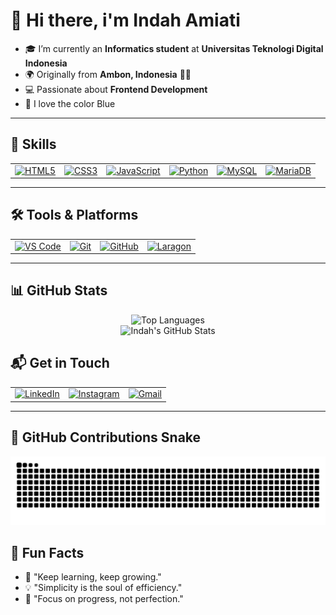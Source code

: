 # 🌸 Hi there, i'm Indah Amiati

- 🎓 I’m currently an **Informatics student** at **Universitas Teknologi Digital Indonesia**
- 🌍 Originally from **Ambon, Indonesia** 🌊✨
- 💻 Passionate about **Frontend Development**
- 🩵 I love the color Blue

---

## 🚀 Skills

<table>
<tr>
  <td>
    <a href="https://developer.mozilla.org/en-US/docs/Glossary/HTML5" target="_blank">
      <img src="https://cdn.jsdelivr.net/gh/devicons/devicon/icons/html5/html5-original.svg" width="50" alt="HTML5">
    </a>
  </td>
  <td>
    <a href="https://developer.mozilla.org/en-US/docs/Web/CSS" target="_blank">
      <img src="https://cdn.jsdelivr.net/gh/devicons/devicon/icons/css3/css3-original.svg" width="50" alt="CSS3">
    </a>
  </td>
  <td>
    <a href="https://developer.mozilla.org/en-US/docs/Web/JavaScript" target="_blank">
      <img src="https://cdn.jsdelivr.net/gh/devicons/devicon/icons/javascript/javascript-original.svg" width="50" alt="JavaScript">
    </a>
  </td>
   <td>
    <a href="https://www.python.org/" target="_blank">
      <img src="https://cdn.jsdelivr.net/gh/devicons/devicon/icons/python/python-original.svg" width="50" alt="Python">
    </a>
  </td>
  <td>
    <a href="https://www.mysql.com/" target="_blank">
      <img src="https://cdn.jsdelivr.net/gh/devicons/devicon/icons/mysql/mysql-original.svg" width="50" alt="MySQL">
    </a>
  </td>
  <td>
    <a href="https://mariadb.org/" target="_blank">
      <img src="https://cdn.jsdelivr.net/gh/devicons/devicon/icons/mariadb/mariadb-original.svg" width="50" alt="MariaDB">
    </a>
  </td>
</tr>
</table>

---

## 🛠️ Tools & Platforms

<table>
<tr>
  <td>
    <a href="https://code.visualstudio.com/" target="_blank">
      <img src="https://cdn.jsdelivr.net/gh/devicons/devicon/icons/vscode/vscode-original.svg" width="50" alt="VS Code">
    </a>
  </td>
  <td>
    <a href="https://git-scm.com/" target="_blank">
      <img src="https://cdn.jsdelivr.net/gh/devicons/devicon/icons/git/git-original.svg" width="50" alt="Git">
    </a>
  </td>
  <td>
    <a href="https://github.com/" target="_blank">
      <img src="https://cdn.jsdelivr.net/gh/devicons/devicon/icons/github/github-original.svg" width="50" alt="GitHub">
    </a>
  </td>
<td>
  <a href="https://laragon.org/" target="_blank">
    <img src="https://encrypted-tbn0.gstatic.com/images?q=tbn:ANd9GcQbvPW8QiRW6uQaCCcNXMTdUB9hmZBstgQBjBXps9Z2lJWmfIR0J3GkTBuqZx02D7TVlNs&usqp=CAU" width="50" alt="Laragon">
  </a>
</td>
</tr>
</table>

---

## 📊 GitHub Stats

<div align="center">
  <img src="https://github-readme-stats.vercel.app/api/top-langs/?username=indah135&layout=compact&theme=tokyonight&hide_border=true&cache_seconds=1800" alt="Top Languages" />
</div>
<div align="center">
  <img src="https://github-readme-stats.vercel.app/api?username=indah135&show_icons=true&theme=tokyonight&hide_border=true&count_private=true" alt="Indah's GitHub Stats" />
</div>
<!-- <div align="center">
  <img src="https://nirzak-streak-stats.vercel.app/?user=indah135&theme=tokyonight&hide_border=true" alt="GitHub Streak" />
</div> -->

## 📬 Get in Touch

<table>
<tr>
  <td>
    <a href="https://www.linkedin.com/in/indah-amiati">
      <img src="https://cdn.jsdelivr.net/gh/devicons/devicon/icons/linkedin/linkedin-original.svg" width="40" alt="LinkedIn">
    </a>
  </td>
  <td>
    <a href="https://www.instagram.com/indahh_amiati?igsh=dW40ZWljOTZvY3Y0">
      <img src="https://www.vectorlogo.zone/logos/instagram/instagram-icon.svg" width="40" alt="Instagram">
    </a>
  </td>
  <td>
    <a href="mailto:indahamiati85@gmail.com">
      <img src="https://www.vectorlogo.zone/logos/gmail/gmail-icon.svg" width="40" alt="Gmail">
    </a>
  </td>
</tr>
</table>

---

## 🐍 GitHub Contributions Snake

![snake gif](https://raw.githubusercontent.com/Indah135/Indah135/output/snake.svg)

## 🌼 Fun Facts

- 🌱 "Keep learning, keep growing."
- 💡 "Simplicity is the soul of efficiency."
- 🎯 "Focus on progress, not perfection."
